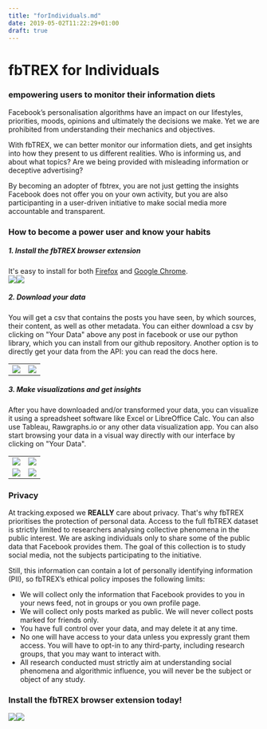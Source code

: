 ```yaml
---
title: "forIndividuals.md"
date: 2019-05-02T11:22:29+01:00
draft: true
---
```

# fbTREX for Individuals
### empowering users to monitor their information diets

Facebook’s personalisation algorithms have an impact on our lifestyles, priorities, moods, opinions and ultimately the decisions we make. Yet we are prohibited from understanding their mechanics and objectives. 

With fbTREX, we can better monitor our information diets, and get insights into how they present to us different realities. Who is informing us, and about what topics? Are we being provided with misleading information or deceptive advertising?

By becoming an adopter of fbtrex, you are not just getting the insights Facebook does not offer you on your own activity, but you are also participanting in a user-driven initiative to make social media more accountable and transparent.


### How to become a power user and know your habits

##### 1. Install the fbTREX browser extension

It's easy to install for both [Firefox](https://addons.mozilla.org/en-US/firefox/addon/facebook-tracking-exposed/) and [Google Chrome](https://chrome.google.com/webstore/detail/facebooktrackingexposed/fnknflppefckhjhecbfigfhlcbmcnmmi).<br>
<a target="_blank" href="https://addons.mozilla.org/en-US/firefox/addon/facebook-tracking-exposed/"><img src="https://facebook.tracking.exposed/images/AMO-button_1.png"></a><a target="_blank" href="https://chrome.google.com/webstore/detail/facebooktrackingexposed/fnknflppefckhjhecbfigfhlcbmcnmmi"><img src="https://facebook.tracking.exposed/images/ChromeWebStore_Badge_v2_206x58.png"></a>

##### 2. Download your data

You will get a csv that contains the posts you have seen, by which sources, their content, as well as other metadata. You can either download a csv by clicking on "Your Data" above any post in facebook or use our python library, which you can install from our github repository. Another option is to directly get your data from the API: you can read the docs here.


<table><tr><td><img src="https://user-images.githubusercontent.com/40333748/57098627-dadcee00-6d1a-11e9-8512-a2cfa48271e2.png"></td><td><img src="https://user-images.githubusercontent.com/40333748/57107827-63668900-6d31-11e9-89c7-e5ea0f9acf3c.png"></td></tr></table>
  



##### 3. Make visualizations and get insights

After you have downloaded and/or transformed your data, you can visualize it using a spreadsheet software like Excel or LibreOffice Calc. You can also use Tableau, Rawgraphs.io or any other data visualization app. You can also start browsing your data in a visual way directly with our interface by clicking on "Your Data".

<table><tr><td><img src="https://user-images.githubusercontent.com/40333748/57097671-9f412480-6d18-11e9-8edd-ee027d4bceaf.png"></td><td><img src="https://user-images.githubusercontent.com/40333748/57097644-8a649100-6d18-11e9-9ec5-777527d90ca0.png"></td></tr><tr><td><img src="https://user-images.githubusercontent.com/40333748/57097704-b3852180-6d18-11e9-84f1-590c59a17ba5.png"></td><td><img src="https://user-images.githubusercontent.com/40333748/57106209-18e30d80-6d2d-11e9-80fe-7a5c94f29ddc.png"></td></tr></table>


### Privacy

At tracking.exposed we **REALLY** care about privacy. That's why fbTREX prioritises the protection of personal data. Access to the full fbTREX dataset is strictly limited to researchers analysing collective phenomena in the public interest. We are asking individuals only to share some of the public data that Facebook provides them. The goal of this collection is to study social media, not the subjects participating to the initiative.

Still, this information can contain a lot of personally identifying information (PII), so fbTREX’s ethical policy imposes the following limits:
* We will collect only the information that Facebook provides to you in your news feed, not in groups or you own profile page.
* We will collect only posts marked as public. We will never collect posts marked for friends only.
* You have full control over your data, and may delete it at any time.
* No one will have access to your data unless you expressly grant them access. You will have to opt-in to any third-party, including research groups, that you may want to interact with.
* All research conducted must strictly aim at understanding social phenomena and algorithmic influence, you will never be the subject or object of any study.


### Install the fbTREX browser extension today!

<a target="_blank" href="https://addons.mozilla.org/en-US/firefox/addon/facebook-tracking-exposed/"><img src="https://facebook.tracking.exposed/images/AMO-button_1.png"></a><a target="_blank" href="https://chrome.google.com/webstore/detail/facebooktrackingexposed/fnknflppefckhjhecbfigfhlcbmcnmmi"><img src="https://facebook.tracking.exposed/images/ChromeWebStore_Badge_v2_206x58.png"></a>
